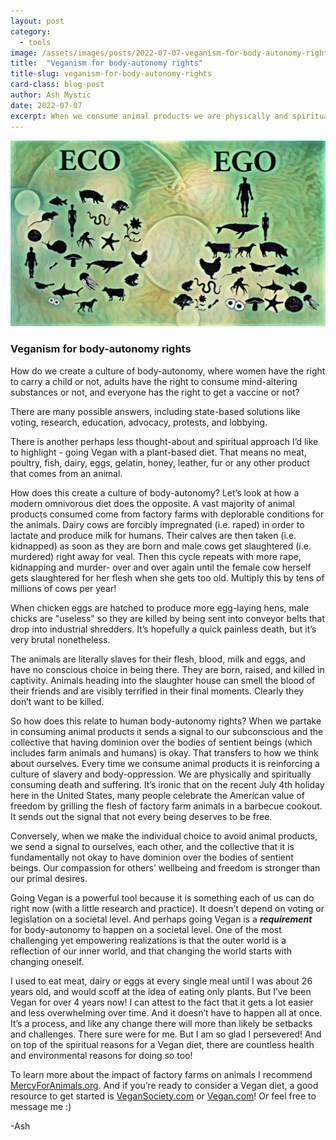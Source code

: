 ```yaml
---
layout: post
category:
  - tools
image: /assets/images/posts/2022-07-07-veganism-for-body-autonomy-rights/eco_over_ego.JPG
title:  "Veganism for body-autonomy rights"
title-slug: veganism-for-body-autonomy-rights
card-class: blog-post
author: Ash Mystic
date: 2022-07-07
excerpt: When we consume animal products we are physically and spiritually consuming death and suffering.
---
```


<img class="post-image-fullwidth" src="/assets/images/posts/2022-07-07-veganism-for-body-autonomy-rights/eco_over_ego.JPG" alt="eco over eco animal rights vegan sustainable"/>


### Veganism for body-autonomy rights

How do we create a culture of body-autonomy, where women have the right to carry a child or not, adults have the right to consume mind-altering substances or not, and everyone has the right to get a vaccine or not?

There are many possible answers, including state-based solutions like voting, research, education, advocacy, protests, and lobbying.

There is another perhaps less thought-about and spiritual approach I’d like to highlight - going Vegan with a plant-based diet. That means no meat, poultry, fish, dairy, eggs, gelatin, honey, leather, fur or any other product that comes from an animal.

How does this create a culture of body-autonomy? Let’s look at how a modern omnivorous diet does the opposite. A vast majority of animal products consumed come from factory farms with deplorable conditions for the animals. Dairy cows are forcibly impregnated (i.e. raped) in order to lactate and produce milk for humans. Their calves are then taken (i.e. kidnapped) as soon as they are born and male cows get slaughtered (i.e. murdered) right away for veal. Then this cycle repeats with more rape, kidnapping and murder- over and over again until the female cow herself gets slaughtered for her flesh when she gets too old. Multiply this by tens of millions of cows per year!

When chicken eggs are hatched to produce more egg-laying hens, male chicks are "useless" so they are killed by being sent into conveyor belts that drop into industrial shredders. It’s hopefully a quick painless death, but it’s very brutal nonetheless.

The animals are literally slaves for their flesh, blood, milk and eggs, and have no conscious choice in being there. They are born, raised, and killed in captivity. Animals heading into the slaughter house can smell the blood of their friends and are visibly terrified in their final moments. Clearly they don’t want to be killed.

So how does this relate to human body-autonomy rights? When we partake in consuming animal products it sends a signal to our subconscious and the collective that having dominion over the bodies of sentient beings (which includes farm animals and humans) is okay. That transfers to how we think about ourselves. Every time we consume animal products it is reinforcing a culture of slavery and body-oppression. We are physically and spiritually consuming death and suffering. It’s ironic that on the recent July 4th holiday here in the United States, many people celebrate the American value of freedom by grilling the flesh of factory farm animals in a barbecue cookout. It sends out the signal that not every being deserves to be free.

Conversely, when we make the individual choice to avoid animal products, we send a signal to ourselves, each other, and the collective that it is fundamentally not okay to have dominion over the bodies of sentient beings. Our compassion for others’ wellbeing and freedom is stronger than our primal desires.

Going Vegan is a powerful tool because it is something each of us can do right now (with a little research and practice). It doesn’t depend on voting or legislation on a societal level. And perhaps going Vegan is a ***requirement*** for body-autonomy to happen on a societal level. One of the most challenging yet empowering realizations is that the outer world is a reflection of our inner world, and that changing the world starts with changing oneself.

I used to eat meat, dairy or eggs at every single meal until I was about 26 years old, and would scoff at the idea of eating only plants. But I’ve been Vegan for over 4 years now! I can attest to the fact that it gets a lot easier and less overwhelming over time. And it doesn’t have to happen all at once. It’s a process, and like any change there will more than likely be setbacks and challenges. There sure were for me. But I am so glad I persevered! And on top of the spiritual reasons for a Vegan diet, there are countless health and environmental reasons for doing so too!

To learn more about the impact of factory farms on animals I recommend <a href="https://mercyforanimals.org" target="_blank">MercyForAnimals.org</a>. And if you’re ready to consider a Vegan diet, a good resource to get started is <a href="https://www.vegansociety.com" target="_blank">VeganSociety.com</a> or <a href="https://Vegan.com" target="_blank">Vegan.com</a>! Or feel free to message me :)

-Ash
